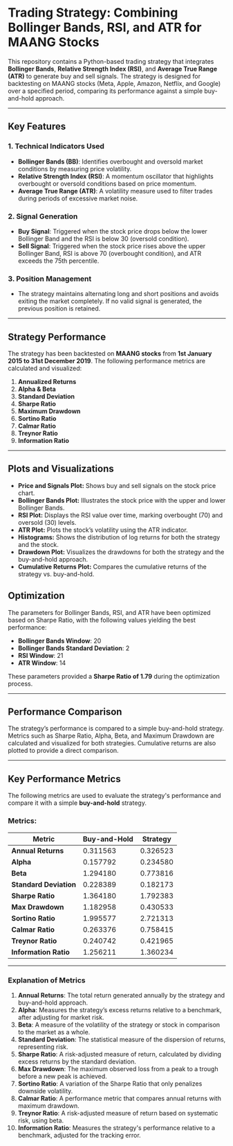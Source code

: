 # Trading Strategy: Combining Bollinger Bands, RSI, and ATR for MAANG Stocks

This repository contains a Python-based trading strategy that integrates **Bollinger Bands**, **Relative Strength Index (RSI)**, and **Average True Range (ATR)** to generate buy and sell signals. The strategy is designed for backtesting on MAANG stocks (Meta, Apple, Amazon, Netflix, and Google) over a specified period, comparing its performance against a simple buy-and-hold approach.

---

## Key Features

### 1. **Technical Indicators Used**
- **Bollinger Bands (BB)**: Identifies overbought and oversold market conditions by measuring price volatility.
- **Relative Strength Index (RSI)**: A momentum oscillator that highlights overbought or oversold conditions based on price momentum.
- **Average True Range (ATR)**: A volatility measure used to filter trades during periods of excessive market noise.

### 2. **Signal Generation**
- **Buy Signal**: Triggered when the stock price drops below the lower Bollinger Band and the RSI is below 30 (oversold condition).
- **Sell Signal**: Triggered when the stock price rises above the upper Bollinger Band, RSI is above 70 (overbought condition), and ATR exceeds the 75th percentile.

### 3. **Position Management**
- The strategy maintains alternating long and short positions and avoids exiting the market completely. If no valid signal is generated, the previous position is retained.

---

## Strategy Performance

The strategy has been backtested on **MAANG stocks** from **1st January 2015 to 31st December 2019**. The following performance metrics are calculated and visualized:

1. **Annualized Returns**
2. **Alpha & Beta**
3. **Standard Deviation**
4. **Sharpe Ratio**
5. **Maximum Drawdown**
6. **Sortino Ratio**
7. **Calmar Ratio**
8. **Treynor Ratio**
9. **Information Ratio**

---

## Plots and Visualizations

- **Price and Signals Plot:** Shows buy and sell signals on the stock price chart.
- **Bollinger Bands Plot:** Illustrates the stock price with the upper and lower Bollinger Bands.
- **RSI Plot:** Displays the RSI value over time, marking overbought (70) and oversold (30) levels.
- **ATR Plot:** Plots the stock’s volatility using the ATR indicator.
- **Histograms:** Shows the distribution of log returns for both the strategy and the stock.
- **Drawdown Plot:** Visualizes the drawdowns for both the strategy and the buy-and-hold approach.
- **Cumulative Returns Plot:** Compares the cumulative returns of the strategy vs. buy-and-hold.

## Optimization

The parameters for Bollinger Bands, RSI, and ATR have been optimized based on Sharpe Ratio, with the following values yielding the best performance:
   - **Bollinger Bands Window**: 20
   - **Bollinger Bands Standard Deviation**: 2
   - **RSI Window**: 21
   - **ATR Window**: 14

These parameters provided a **Sharpe Ratio of 1.79** during the optimization process.

---

## Performance Comparison

The strategy’s performance is compared to a simple buy-and-hold strategy. Metrics such as Sharpe Ratio, Alpha, Beta, and Maximum Drawdown are calculated and visualized for both strategies. Cumulative returns are also plotted to provide a direct comparison.

---

## Key Performance Metrics

The following metrics are used to evaluate the strategy's performance and compare it with a simple **buy-and-hold** strategy.

### Metrics:

| **Metric**            | **Buy-and-Hold** | **Strategy**      |
|-----------------------|------------------|-------------------|
| **Annual Returns**     | 0.311563         | 0.326523          |
| **Alpha**              | 0.157792         | 0.234580          |
| **Beta**               | 1.294180         | 0.773816          |
| **Standard Deviation** | 0.228389         | 0.182173          |
| **Sharpe Ratio**       | 1.364180         | 1.792383          |
| **Max Drawdown**       | 1.182958         | 0.430533          |
| **Sortino Ratio**      | 1.995577         | 2.721313          |
| **Calmar Ratio**       | 0.263376         | 0.758415          |
| **Treynor Ratio**      | 0.240742         | 0.421965          |
| **Information Ratio**  | 1.256211         | 1.360234          |

---

### Explanation of Metrics

1. **Annual Returns**: The total return generated annually by the strategy and buy-and-hold approach.
2. **Alpha**: Measures the strategy’s excess returns relative to a benchmark, after adjusting for market risk.
3. **Beta**: A measure of the volatility of the strategy or stock in comparison to the market as a whole.
4. **Standard Deviation**: The statistical measure of the dispersion of returns, representing risk.
5. **Sharpe Ratio**: A risk-adjusted measure of return, calculated by dividing excess returns by the standard deviation.
6. **Max Drawdown**: The maximum observed loss from a peak to a trough before a new peak is achieved.
7. **Sortino Ratio**: A variation of the Sharpe Ratio that only penalizes downside volatility.
8. **Calmar Ratio**: A performance metric that compares annual returns with maximum drawdown.
9. **Treynor Ratio**: A risk-adjusted measure of return based on systematic risk, using beta.
10. **Information Ratio**: Measures the strategy's performance relative to a benchmark, adjusted for the tracking error.
